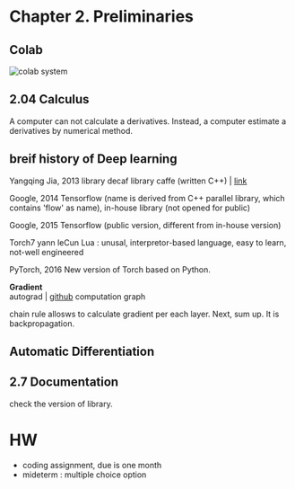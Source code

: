 # Chapter 2. Preliminaries
## Colab
![colab system](https://user-images.githubusercontent.com/48517782/132804561-9b50f89e-42cb-400d-9099-7780d1b92eb0.jpg)


## 2.04 Calculus
A computer can not calculate a derivatives. Instead, a computer estimate a derivatives by numerical method.

## breif history of Deep learning
Yangqing Jia, 2013 
library decaf
library caffe (written C++) | [link](https://caffe.berkeleyvision.org/)


Google, 2014
Tensorflow (name is derived from C++ parallel library, which contains 'flow' as name), in-house library (not opened for public)

Google, 2015
Tensorflow (public version, different from in-house version)

Torch7
yann leCun
Lua : unusal, interpretor-based language, easy to learn, not-well engineered

PyTorch, 2016
New version of Torch based on Python.

**Gradient**  
autograd | [github](https://github.com/HIPS/autograd)
computation graph

chain rule allosws to calculate gradient per each layer. Next, sum up. It is backpropagation.

## Automatic Differentiation

## 2.7 Documentation
check the version of library. 

# HW
- coding assignment, due is one month
- mideterm : multiple choice option
